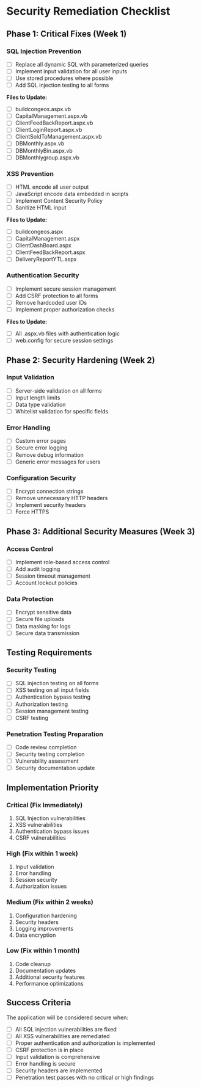 # Security Remediation Checklist

## Phase 1: Critical Fixes (Week 1)

### SQL Injection Prevention
- [ ] Replace all dynamic SQL with parameterized queries
- [ ] Implement input validation for all user inputs
- [ ] Use stored procedures where possible
- [ ] Add SQL injection testing to all forms

**Files to Update:**
- [ ] buildcongeos.aspx.vb
- [ ] CapitalManagement.aspx.vb
- [ ] ClientFeedBackReport.aspx.vb
- [ ] ClientLoginReport.aspx.vb
- [ ] ClientSoldToManagement.aspx.vb
- [ ] DBMonthly.aspx.vb
- [ ] DBMonthlyBin.aspx.vb
- [ ] DBMonthlygroup.aspx.vb

### XSS Prevention
- [ ] HTML encode all user output
- [ ] JavaScript encode data embedded in scripts
- [ ] Implement Content Security Policy
- [ ] Sanitize HTML input

**Files to Update:**
- [ ] buildcongeos.aspx
- [ ] CapitalManagement.aspx
- [ ] ClientDashBoard.aspx
- [ ] ClientFeedBackReport.aspx
- [ ] DeliveryReportYTL.aspx

### Authentication Security
- [ ] Implement secure session management
- [ ] Add CSRF protection to all forms
- [ ] Remove hardcoded user IDs
- [ ] Implement proper authorization checks

**Files to Update:**
- [ ] All .aspx.vb files with authentication logic
- [ ] web.config for secure session settings

## Phase 2: Security Hardening (Week 2)

### Input Validation
- [ ] Server-side validation on all forms
- [ ] Input length limits
- [ ] Data type validation
- [ ] Whitelist validation for specific fields

### Error Handling
- [ ] Custom error pages
- [ ] Secure error logging
- [ ] Remove debug information
- [ ] Generic error messages for users

### Configuration Security
- [ ] Encrypt connection strings
- [ ] Remove unnecessary HTTP headers
- [ ] Implement security headers
- [ ] Force HTTPS

## Phase 3: Additional Security Measures (Week 3)

### Access Control
- [ ] Implement role-based access control
- [ ] Add audit logging
- [ ] Session timeout management
- [ ] Account lockout policies

### Data Protection
- [ ] Encrypt sensitive data
- [ ] Secure file uploads
- [ ] Data masking for logs
- [ ] Secure data transmission

## Testing Requirements

### Security Testing
- [ ] SQL injection testing on all forms
- [ ] XSS testing on all input fields
- [ ] Authentication bypass testing
- [ ] Authorization testing
- [ ] Session management testing
- [ ] CSRF testing

### Penetration Testing Preparation
- [ ] Code review completion
- [ ] Security testing completion
- [ ] Vulnerability assessment
- [ ] Security documentation update

## Implementation Priority

### Critical (Fix Immediately)
1. SQL Injection vulnerabilities
2. XSS vulnerabilities
3. Authentication bypass issues
4. CSRF vulnerabilities

### High (Fix within 1 week)
1. Input validation
2. Error handling
3. Session security
4. Authorization issues

### Medium (Fix within 2 weeks)
1. Configuration hardening
2. Security headers
3. Logging improvements
4. Data encryption

### Low (Fix within 1 month)
1. Code cleanup
2. Documentation updates
3. Additional security features
4. Performance optimizations

## Success Criteria

The application will be considered secure when:
- [ ] All SQL injection vulnerabilities are fixed
- [ ] All XSS vulnerabilities are remediated
- [ ] Proper authentication and authorization is implemented
- [ ] CSRF protection is in place
- [ ] Input validation is comprehensive
- [ ] Error handling is secure
- [ ] Security headers are implemented
- [ ] Penetration test passes with no critical or high findings